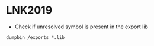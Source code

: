 # LNK2019 

* Check if unresolved symbol is present in the export lib

```
dumpbin /exports *.lib 
```